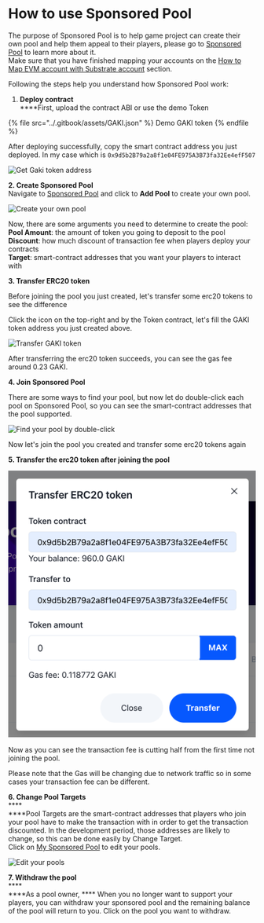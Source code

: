 # How to use Sponsored Pool

The purpose of Sponsored Pool is to help game project can create their own pool and help them appeal to their players, please go to [Sponsored Pool](https://wiki.gafi.network/learn/sponsored-pool) to learn more about it.\
Make sure that you have finished mapping your accounts on the [How to Map EVM account with Substrate account](https://wiki.gafi.network/how-to-guides/how-to-map-evm-account-with-substrate-account) section.&#x20;

Following the steps help you understand how Sponsored Pool work:

1. **Deploy contract**\
   ****First, upload the contract ABI or use the demo Token

{% file src="../.gitbook/assets/GAKI.json" %}
Demo GAKI token
{% endfile %}

After deploying successfully, copy the smart contract address you just deployed. In my case which is `0x9d5b2B79a2a8f1e04FE975A3B73fa32Ee4efF507`

![Get Gaki token address](../.gitbook/assets/get-token-address.png)

**2. Create Sponsored Pool**\
Navigate to [Sponsored Pool](https://apps.gafi.network/admin/sponsored-pool) and click to **Add Pool** to create your own pool.

![Create your own pool](../.gitbook/assets/create-sponsored-pool.png)

Now, there are some arguments you need to determine to create the pool:\
**Pool Amount**: the amount of token you going to deposit to the pool\
**Discount**: how much discount of transaction fee when players deploy your contracts\
**Target**: smart-contract addresses that you want your players to interact with

**3. Transfer ERC20 token**

Before joining the pool you just created, let's transfer some erc20 tokens to see the difference

Click the icon on the top-right and by the Token contract, let's fill the GAKI token address you just created above.

![Transfer GAKI token](../.gitbook/assets/transfer-erc20.png)

After transferring the erc20 token succeeds, you can see the gas fee around 0.23 GAKI.

**4. Join Sponsored Pool**

There are some ways to find your pool, but now let do double-click each pool on Sponsored Pool, so you can see the smart-contract addresses that the pool supported.

![Find your pool by double-click](../.gitbook/assets/contract-supported.png)

Now let's join the pool you created and transfer some erc20 tokens again

**5. Transfer the erc20 token after joining the pool**

![Transfer token after joining the pool](<../.gitbook/assets/transfer-erc20-joined (1).png>)

Now as you can see the transaction fee is cutting half from the first time not joining the pool.

Please note that the Gas will be changing due to network traffic so in some cases your transaction fee can be different.

**6. Change Pool Targets**\
****\
****Pool Targets are the smart-contract addresses that players who join your pool have to make the transaction with in order to get the transaction discounted. In the development period, those addresses are likely to change, so this can be done easily by Change Target.\
Click on [My Sponsored Pool](https://apps.gafi.network/admin/sponsored-pool?type=owned) to edit your pools.

![Edit your pools](<../.gitbook/assets/Screen Shot 2022-06-21 at 09.02.20.png>)

**7. Withdraw the pool**\
****\
****As a pool owner, **** When you no longer want to support your players, you can withdraw your sponsored pool and the remaining balance of the pool will return to you. Click on the pool you want to withdraw.
